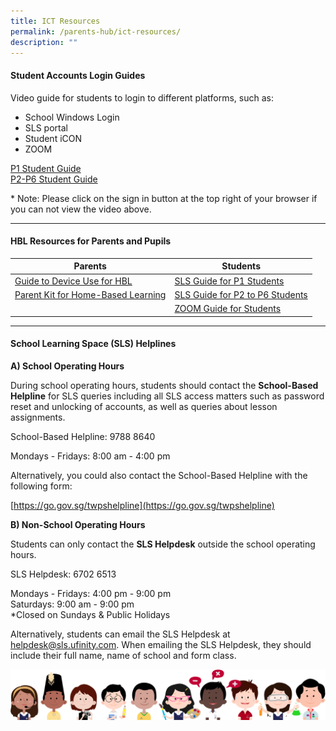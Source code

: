 ```yaml
---
title: ICT Resources
permalink: /parents-hub/ict-resources/
description: ""
---
```

#### Student Accounts Login Guides

Video guide for students to login to different platforms, such as:

* School Windows Login
* SLS portal
* Student iCON
* ZOOM

[P1 Student Guide](https://drive.google.com/file/d/1jFykLvHyFWK78W5zL1frL9jMS3DYQxzr/view)
<br>
[P2-P6 Student Guide](https://drive.google.com/file/d/1NrTdjYgxLQlnTbuzj3LZhSe2Zvm62Hga/view)

\* Note: Please click on the sign in button at the top right of your browser if you can not view the video above.
<hr>

#### HBL Resources for Parents and Pupils

| Parents | Students | 
| -------- | -------- | 
| [Guide to Device Use for HBL](/files/ICT%20Resources/deviceuseguide_hbl_2.pdf)     | [SLS Guide for P1 Students](/files/ICT%20Resources/slsguide_p1.pdf)     | 
| [Parent Kit for Home-Based Learning](/files/ICT%20Resources/parentkit_hbl.pdf)     | [SLS Guide for P2 to P6 Students](/files/ICT%20Resources/slsguide_p2_p6.pdf)    | 
|     | [ZOOM Guide for Students](/files/ICT%20Resources/zoomguide_student.pdf)    | 


<hr>

#### School Learning Space (SLS) Helplines

**A) School Operating Hours**

During school operating hours, students should contact the **School-Based Helpline** for SLS queries including all SLS access matters such as password reset and unlocking of accounts, as well as queries about lesson assignments.

School-Based Helpline: 9788 8640

Mondays - Fridays: 8:00 am - 4:00 pm

Alternatively, you could also contact the School-Based Helpline with the following form:

[https://go.gov.sg/twpshelpline](https://go.gov.sg/twpshelpline)

**B) Non-School Operating Hours**

Students can only contact the **SLS Helpdesk** outside the school operating hours.

SLS Helpdesk: 6702 6513

Mondays - Fridays: 4:00 pm - 9:00 pm  
Saturdays: 9:00 am - 9:00 pm  
\*Closed on Sundays &amp; Public Holidays

Alternatively, students can email the SLS Helpdesk at [helpdesk@sls.ufinity.com](mailto:helpdesk@sls.ufinity.com). When emailing the SLS Helpdesk, they should include their full name, name of school and form class.

![](/images/kids.png)